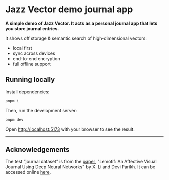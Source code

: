 # Jazz Vector demo journal app

**A simple demo of Jazz Vector. It acts as a personal journal app that lets you store journal entries.**

It shows off storage & semantic search of high-dimensional vectors:

- local first
- sync across devices
- end-to-end encryption
- full offline support

## Running locally

Install dependencies:

```bash
pnpm i
```

Then, run the development server:

```bash
pnpm dev
```

Open [http://localhost:5173](http://localhost:5173) with your browser to see the result.

---

## Acknowledgements

The test “journal dataset” is from the [paper](https://arxiv.org/abs/1903.07766), "Lemotif: An Affective Visual Journal Using Deep Neural Networks" by X. Li and Devi Parikh. It can be accessed online [here](https://github.com/xaliceli/lemotif).
